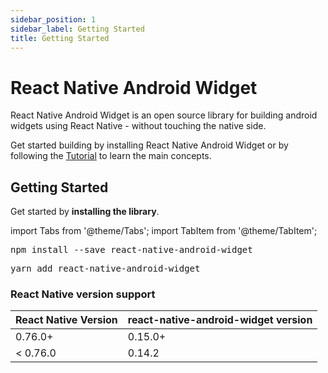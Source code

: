 ```yaml
---
sidebar_position: 1
sidebar_label: Getting Started
title: Getting Started
---
```


# React Native Android Widget

React Native Android Widget is an open source library for building android widgets using React Native - without touching the native side.

Get started building by installing React Native Android Widget or by following the [Tutorial](./tutorial/widget-design.md) to learn the main concepts.

## Getting Started

Get started by **installing the library**.

import Tabs from '@theme/Tabs';
import TabItem from '@theme/TabItem';

<Tabs>
  <TabItem value="npm" label="npm" default>
    <pre>npm install --save react-native-android-widget</pre>
  </TabItem>
  <TabItem value="yarn" label="yarn">
    <pre>yarn add react-native-android-widget</pre>
  </TabItem>
</Tabs>

### React Native version support

| React Native Version | react-native-android-widget version |
| -------------------- | ----------------------------------- |
| 0.76.0+              | 0.15.0+                             |
| \< 0.76.0            | 0.14.2                              |
